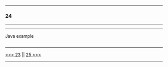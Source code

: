 
---

### 24

---

---

Java example

```java

```

---

[<<< 23](https://github.com/ttltrk/PRG/blob/master/JAVA/DOC/BJM/TOMI/02/23/23.MD) ||
[25 >>>](https://github.com/ttltrk/PRG/blob/master/JAVA/DOC/BJM/TOMI/02/25/25.MD)

---
